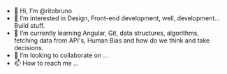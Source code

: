 - 👋 Hi, I’m @ritobruno
- 👀 I’m interested in Design, Front-end development, well, development… Build stuff.
- 🌱 I’m currently learning Angular, Git, data structures, algorithms, fetching data from API's, Human Bias and how do we think and take decisions.
- 💞️ I’m looking to collaborate on ...
- 📫 How to reach me ...

<!---
ritobruno/ritobruno is a ✨ special ✨ repository because its `README.md` (this file) appears on your GitHub profile.
You can click the Preview link to take a look at your changes.
--->
